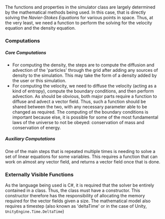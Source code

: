 The functions and properties in the simulator class are largely determined by the mathematical methods being used. In this case, that is directly solving the *Navier-Stokes Equations* for various points in space. Thus, at the very least, we need a function to perform the solving for the velocity equation and the density equation.

### Computations
##### Core Computations
- For computing the density, the steps are to compute the diffusion and advection of the 'particles' through the grid after adding any sources of density to the simulation. This may take the form of a density added by the user or this simulation.
- For computing the velocity, we need to diffuse the velocity (acting as a kind of entropy), compute the boundary conditions, and then perform advection.
As should be obvious, both major parts require a function to diffuse and advect a vector field. Thus, such a function should be shared between the two, with any necessary parameter able to be changed as required.
The computing of the boundary conditions is important because else, it is possible for some of the most fundamental laws of the universe to not be obeyed: conservation of mass and conservation of energy.
##### Auxiliary Computations
One of the main steps that is repeated multiple times is needing to solve a set of linear equations for some variables. This requires a function that can work on almost any vector field, and returns a vector field once that is done.

### Externally Visible Functions
As the language being used is C#, it is required that the solver be entirely contained in a class. Thus, the class must have a constructor. This constructor therefore has the responsibility of allocating the memory required for the vector fields given a size. The mathematical model also requires a timestep (also known as 'deltaTime' or in the case of Unity, `UnityEngine.Time.DeltaTime`)

